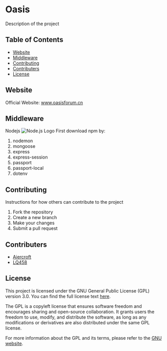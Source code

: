 # Oasis

Description of the project

## Table of Contents

- [Website](#website)
- [Middleware](#middleware)
- [Contributing](#contributing)
- [Contributers](#contributers)
- [License](#license)

## Website

Official Website: www.oasisforum.cn

## Middleware

Nodejs
![Node.js Logo](https://upload.wikimedia.org/wikipedia/commons/d/d9/Node.js_logo.svg)
First download npm by:

1. nodemon
2. mongoose
3. express
4. express-session
5. passport
6. passport-local
7. dotenv

## Contributing

Instructions for how others can contribute to the project

1. Fork the repository
2. Create a new branch
3. Make your changes
4. Submit a pull request

## Contributers

- [Aiercroft](https://github.com/Aiercroft)
- [LQ458](https://github.com/LQ458)


## License

This project is licensed under the GNU General Public License (GPL) version 3.0. You can find the full license text [here](https://www.gnu.org/licenses/gpl-3.0.en.html).

The GPL is a copyleft license that ensures software freedom and encourages sharing and open-source collaboration. It grants users the freedom to use, modify, and distribute the software, as long as any modifications or derivatives are also distributed under the same GPL license.

For more information about the GPL and its terms, please refer to the [GNU website](https://www.gnu.org/licenses/gpl-3.0.en.html).
